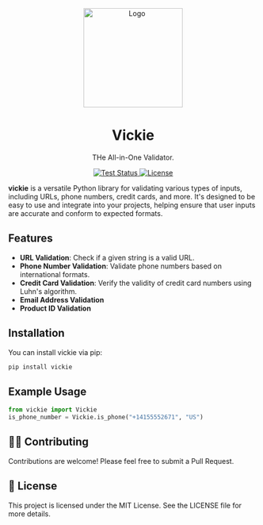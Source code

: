 <div align="center">
  <img src="./logo.png" alt="Logo" width="200">
  <h1>Vickie</h1>
  <p>THe All-in-One Validator.</p>
  <a href="https://github.com/walidsa3d/actions/workflows/test.yml">
    <img src="https://img.shields.io/github/actions/workflow/status/walidsa3d/vickie/test.yml?branch=main&style=flat-square" alt="Test Status">
  </a>
  <a href="https://github.com/walidsa3d/vickie/blob/main/LICENSE">
    <img src="https://img.shields.io/github/license/vickie/stamper?style=flat-square" alt="License">
  </a>
</div>


**vickie** is a versatile Python library for validating various types of inputs, including URLs, phone numbers, credit cards, and more. It's designed to be easy to use and integrate into your projects, helping ensure that user inputs are accurate and conform to expected formats.

## Features

- **URL Validation**: Check if a given string is a valid URL.
- **Phone Number Validation**: Validate phone numbers based on international formats.
- **Credit Card Validation**: Verify the validity of credit card numbers using Luhn's algorithm.
- **Email Address Validation**
- **Product ID Validation**

## Installation

You can install vickie via pip:

```bash
pip install vickie
```

## Example Usage

```python
from vickie import Vickie
is_phone_number = Vickie.is_phone("+14155552671", "US")
```

## 🧑‍💻 Contributing

Contributions are welcome! Please feel free to submit a Pull Request.

## 📄 License
This project is licensed under the MIT License. See the LICENSE file for more details.



